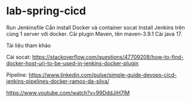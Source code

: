 # lab-spring-cicd

Run Jenkinsfile
Cần install Docker và container socat 
Install Jenkins trên cùng 1 server với docker.
Cài plugin Maven, tên maven-3.9.1
Cài java 17.

Tài liệu tham khảo

Cài socat: https://stackoverflow.com/questions/47709208/how-to-find-docker-host-uri-to-be-used-in-jenkins-docker-plugin

Pipeline: https://www.linkedin.com/pulse/simple-guide-devops-cicd-jenkins-pipelines-docker-ramos-da-silva/


https://www.youtube.com/watch?v=99DddJiH7lM
